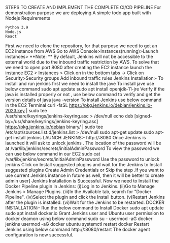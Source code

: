STEPS TO CREATE AND IMPLEMENT THE COMPLETE CI/CD PIPELINE 
For demonstration purpose we are deploying A simple todo app built with Nodejs
Requirements

    Python 3.9
    Node.js
    React
First we need to clone the repository, for that purpose we need to get an EC2 instance from AWS 
Go to AWS Console>Instances(running)>Launch instances>
**Note: ** By default, Jenkins will not be accessible to the external world due to the inbound traffic restriction by AWS. To solve that we need to open port 8080 after creating the EC2 instance launch the instance 
EC2 > Instances > Click on in the bottom tabs -> Click on Security>Security groups
Add inbound traffic rules 
Jenkins Installation:- 
To install and run jenkins first we need to install the jave
To install jave use below command 
sudo apt update
sudo apt install openjdk-11-jre
Verify if the java is installed properly or not , use below command to verify and get the version details of java 
java -version
To install Jenkins use below command in the EC2 Terminal
curl -fsSL https://pkg.jenkins.io/debian/jenkins.io-2023.key | sudo tee \
  /usr/share/keyrings/jenkins-keyring.asc > /dev/null
echo deb [signed-by=/usr/share/keyrings/jenkins-keyring.asc] \
  https://pkg.jenkins.io/debian binary/ | sudo tee \
  /etc/apt/sources.list.d/jenkins.list > /dev/null
sudo apt-get update
sudo apt-get install jenkins
LAUNCH JENKINS:- 
http://<ec2-instance-public-ip>:8080
Once Jenkins is launched it will ask to unlock jenkins . The location of the password will be at /var/lib/jenkins/secrets/initialAdminPassword
To view the password we can use below command in our EC2 
sudo cat /var/lib/jenkins/secrets/initialAdminPassword
Use the password to unlock jenkins 
Click on Install suggested plugins and wait for the Jenkins to Install suggested plugins
Create Admin Credentials or Skip the step .If you want to use current Jenkins instance in future as well, then it will be better to create admin user]
Jenkins Installation is Successful.
Now we need to Install the Docker Pipeline plugin in Jenkins:
(i)Log in to Jenkins.
(ii)Go to Manage Jenkins > Manage Plugins.
(iii)In the Available tab, search for "Docker Pipeline".
(iv)Select the plugin and click the Install button.
(v)Restart Jenkins after the plugin is installed.
(vi)Wait for the Jenkins to be restarted.
DOCKER INSTALLATION:- 
Run the below command to Install Docker
sudo apt update
sudo apt install docker.io
Grant Jenkins user and Ubuntu user permission to docker deamon using below command 
sudo su - 
usermod -aG docker jenkins
usermod -aG docker ubuntu
systemctl restart docker
Restart Jenkins using below command 
http://<ec2-instance-public-ip>:8080/restart
The docker agent configuration is now successful.

